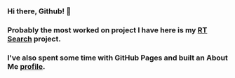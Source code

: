 ### Hi there, Github! 👋

### Probably the most worked on project I have here is my [RT Search](https://github.com/bridnap/rtsearch) project.
### I've also spent some time with GitHub Pages and built an About Me [profile](https://bridnap.github.io).

<!--
**bridnap/bridnap** is a ✨ _special_ ✨ repository because its `README.md` (this file) appears on your GitHub profile.

Here are some ideas to get you started:

- 🔭 I’m currently working on ...
- 🌱 I’m currently learning ...
- 👯 I’m looking to collaborate on ...
- 🤔 I’m looking for help with ...
- 💬 Ask me about ...
- 📫 How to reach me: ...
- 😄 Pronouns: ...
- ⚡ Fun fact: ...
-->
